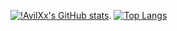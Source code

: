 [![!AvilXx's GitHub stats](https://github-readme-stats.vercel.app/api?username=AvilXx&show_icons=true&theme=nightowl)](https://github.com/anuraghazra/github-readme-stats).     [![Top Langs](https://github-readme-stats.vercel.app/api/top-langs/?username=AvilXx&layout=compact)](https://github.com/anuraghazra/github-readme-stats)
